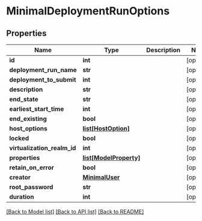 # MinimalDeploymentRunOptions

## Properties
Name | Type | Description | Notes
------------ | ------------- | ------------- | -------------
**id** | **int** |  | [optional] 
**deployment_run_name** | **str** |  | [optional] 
**deployment_to_submit** | **int** |  | [optional] 
**description** | **str** |  | [optional] 
**end_state** | **str** |  | [optional] 
**earliest_start_time** | **int** |  | [optional] 
**end_existing** | **bool** |  | [optional] 
**host_options** | [**list[HostOption]**](HostOption.md) |  | [optional] 
**locked** | **bool** |  | [optional] 
**virtualization_realm_id** | **int** |  | [optional] 
**properties** | [**list[ModelProperty]**](ModelProperty.md) |  | [optional] 
**retain_on_error** | **bool** |  | [optional] 
**creator** | [**MinimalUser**](MinimalUser.md) |  | [optional] 
**root_password** | **str** |  | [optional] 
**duration** | **int** |  | [optional] 

[[Back to Model list]](../README.md#documentation-for-models) [[Back to API list]](../README.md#documentation-for-api-endpoints) [[Back to README]](../README.md)


